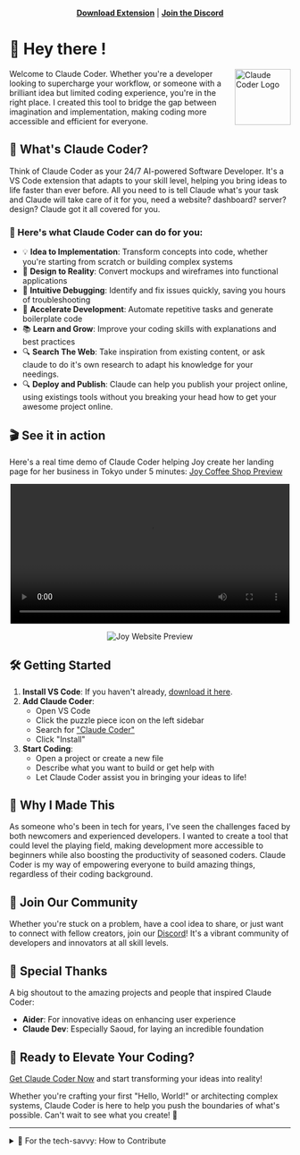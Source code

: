 <p align="center">
  <a href="https://marketplace.visualstudio.com/items/kodu-ai.claude-dev-experimental" target="_blank"><strong>Download Extension</strong></a> | <a href="https://discord.gg/Fn97SD34qk" target="_blank"><strong>Join the Discord</strong></a>
</p>

# 👋 Hey there !

<img src="https://raw.githubusercontent.com/kodu-ai/claude-coder/refs/heads/main/extension/assets/kodu.png" width="100" align="right" alt="Claude Coder Logo" />

Welcome to Claude Coder. Whether you're a developer looking to supercharge your workflow, or someone with a brilliant idea but limited coding experience, you're in the right place. I created this tool to bridge the gap between imagination and implementation, making coding more accessible and efficient for everyone.

## 🚀 What's Claude Coder?

Think of Claude Coder as your 24/7 AI-powered Software Developer. It's a VS Code extension that adapts to your skill level, helping you bring ideas to life faster than ever before.
All you need to is tell Claude what's your task and Claude will take care of it for you, need a website? dashboard? server? design? Claude got it all covered for you.

### 🌟 Here's what Claude Coder can do for you:

-   💡 **Idea to Implementation**: Transform concepts into code, whether you're starting from scratch or building complex systems
-   🎨 **Design to Reality**: Convert mockups and wireframes into functional applications
-   🐞 **Intuitive Debugging**: Identify and fix issues quickly, saving you hours of troubleshooting
-   🚗 **Accelerate Development**: Automate repetitive tasks and generate boilerplate code
-   📚 **Learn and Grow**: Improve your coding skills with explanations and best practices
-   🔍 **Search The Web**: Take inspiration from existing content, or ask claude to do it's own research to adapt his knowledge for your needings.
-   🔍 **Deploy and Publish**: Claude can help you publish your project online, using existings tools without you breaking your head how to get your awesome project online.

## 🎬 See it in action

Here's a real time demo of Claude Coder helping Joy create her landing page for her business in Tokyo under 5 minutes:
[Joy Coffee Shop Preview](https://joy-coffee-shop.vercel.app)

<p align="center">
<video src="https://res.cloudinary.com/ddqtnp0ic/video/upload/v1727891486/demo_ptdpeh.mp4" width="500" />
</p>

<p align="center">
<img src="https://res.cloudinary.com/ddqtnp0ic/image/upload/v1727892212/50888505-4eb097dc4d688fd44252eafcae7c152e_mebjvs.webp" alt="Joy Website Preview">
</p>

## 🛠 Getting Started

1. **Install VS Code**: If you haven't already, [download it here](https://code.visualstudio.com/).
2. **Add Claude Coder**:
    - Open VS Code
    - Click the puzzle piece icon on the left sidebar
    - Search for ["Claude Coder"](https://www.kodu.ai/l/ext)
    - Click "Install"
3. **Start Coding**:
    - Open a project or create a new file
    - Describe what you want to build or get help with
    - Let Claude Coder assist you in bringing your ideas to life!

## 💖 Why I Made This

As someone who's been in tech for years, I've seen the challenges faced by both newcomers and experienced developers. I wanted to create a tool that could level the playing field, making development more accessible to beginners while also boosting the productivity of seasoned coders. Claude Coder is my way of empowering everyone to build amazing things, regardless of their coding background.

## 🤝 Join Our Community

Whether you're stuck on a problem, have a cool idea to share, or just want to connect with fellow creators, join our [Discord](https://discord.gg/Fn97SD34qk)! It's a vibrant community of developers and innovators at all skill levels.

## 🙏 Special Thanks

A big shoutout to the amazing projects and people that inspired Claude Coder:

-   **Aider**: For innovative ideas on enhancing user experience
-   **Claude Dev**: Especially Saoud, for laying an incredible foundation

## 🚀 Ready to Elevate Your Coding?

[Get Claude Coder Now](https://www.kodu.ai/l/ext) and start transforming your ideas into reality!

Whether you're crafting your first "Hello, World!" or architecting complex systems, Claude Coder is here to help you push the boundaries of what's possible. Can't wait to see what you create! 🌟

---

<details>
<summary>🔧 For the tech-savvy: How to Contribute</summary>

If you're a developer and want to help make Claude Coder even better, here's how:

1. Clone the repo: `git clone https://github.com/kodu-ai/claude-coder.git`
2. Open in VS Code: `code claude-coder`
3. Navigate to extension folder: `cd extension`
4. Install dependencies: `pnpm run install:clean`
5. Run with `F5`

Pro tips:

-   Webview hot-reloads, but might need an occasional extension host reload
-   Extension host changes need a full reload (Cmd/Ctrl + R)

Make your changes, create a pull request, and let's make magic together!

</details>
